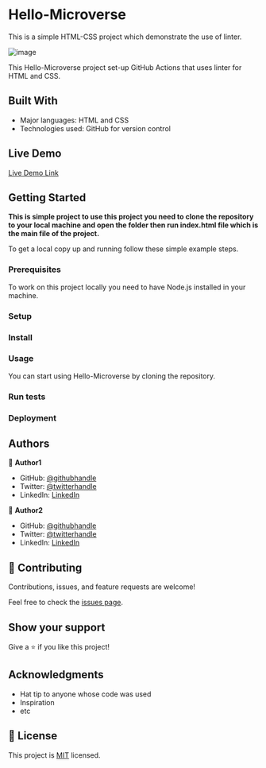 # Hello-Microverse

This is a simple HTML-CSS project which demonstrate the use of linter.

![image](https://user-images.githubusercontent.com/34578631/137992353-805046fc-6b3a-46eb-8275-16353ff18e6d.png)

This Hello-Microverse project set-up GitHub Actions that uses linter for HTML and CSS.

## Built With

- Major languages: HTML and CSS
- Technologies used: GitHub for version control

## Live Demo

[Live Demo Link](https://mre55.github.io/Hello-world/)


## Getting Started

**This is simple project to use this project you need to clone the repository to your local machine and open the folder then run index.html file which is the main file of the project.**


To get a local copy up and running follow these simple example steps.

### Prerequisites

To work on this project locally you need to have Node.js installed in your machine.

### Setup

### Install

### Usage

You can start using Hello-Microverse by cloning the repository.

### Run tests

### Deployment



## Authors

👤 **Author1**

- GitHub: [@githubhandle](https://github.com/githubhandle)
- Twitter: [@twitterhandle](https://twitter.com/twitterhandle)
- LinkedIn: [LinkedIn](https://linkedin.com/in/linkedinhandle)

👤 **Author2**

- GitHub: [@githubhandle](https://github.com/githubhandle)
- Twitter: [@twitterhandle](https://twitter.com/twitterhandle)
- LinkedIn: [LinkedIn](https://linkedin.com/in/linkedinhandle)

## 🤝 Contributing

Contributions, issues, and feature requests are welcome!

Feel free to check the [issues page](../../issues/).

## Show your support

Give a ⭐️ if you like this project!

## Acknowledgments

- Hat tip to anyone whose code was used
- Inspiration
- etc

## 📝 License

This project is [MIT](./MIT.md) licensed.

